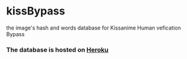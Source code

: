# kissBypass
the image's hash and words database for Kissanime Human vefication Bypass

### The database is hosted on [Heroku](https://kiss-bypass.herokuapp.com)
